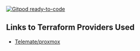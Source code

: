 [![Gitpod ready-to-code](https://img.shields.io/badge/Gitpod-ready--to--code-blue?logo=gitpod)](https://gitpod.io/#https://github.com/estenrye/slides)


## Links to Terraform Providers Used

* [Telemate/proxmox](https://registry.terraform.io/providers/Telmate/proxmox/latest)
